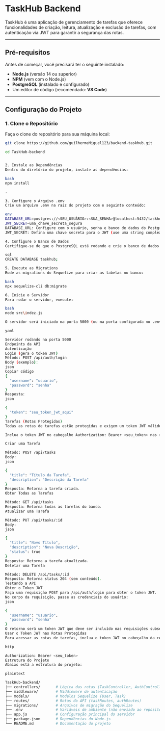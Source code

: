 # TaskHub Backend

TaskHub é uma aplicação de gerenciamento de tarefas que oferece funcionalidades de criação, leitura, atualização e exclusão de tarefas, com autenticação via JWT para garantir a segurança das rotas.

---

## **Pré-requisitos**

Antes de começar, você precisará ter o seguinte instalado:

- **Node.js** (versão 14 ou superior)
- **NPM** (vem com o Node.js)
- **PostgreSQL** (instalado e configurado)
- Um editor de código (recomendado: **VS Code**)

---

## **Configuração do Projeto**

### 1. Clone o Repositório
Faça o clone do repositório para sua máquina local:

```bash
git clone https://github.com/guilhermeMiguel123/backend-taskhub.git

cd TaskHub-backend


2. Instale as Dependências
Dentro do diretório do projeto, instale as dependências:

bash
npm install

-

3. Configure o Arquivo .env
Crie um arquivo .env na raiz do projeto com o seguinte conteúdo:

env
DATABASE_URL=postgres://<SEU_USUÁRIO>:<SUA_SENHA>@localhost:5432/taskhub
JWT_SECRET=uma_chave_secreta_segura
DATABASE_URL: Configure com o usuário, senha e banco de dados do PostgreSQL.
JWT_SECRET: Defina uma chave secreta para o JWT (use uma string complexa para segurança).

4. Configure o Banco de Dados
Certifique-se de que o PostgreSQL está rodando e crie o banco de dados:

sql
CREATE DATABASE taskhub;

5. Execute as Migrations
Rode as migrations do Sequelize para criar as tabelas no banco:

bash
npx sequelize-cli db:migrate

6. Inicie o Servidor
Para rodar o servidor, execute:

bash
node src\indez.js

O servidor será iniciado na porta 5000 (ou na porta configurada no .env), e você verá a seguinte mensagem no console:

yaml

Servidor rodando na porta 5000
Endpoints da API
Autenticação
Login (gera o token JWT)
Método: POST /api/auth/login
Body (exemplo):
json
Copiar código
{
  "username": "usuario",
  "password": "senha"
}
Resposta:
json

{
  "token": "seu_token_jwt_aqui"
}
Tarefas (Rotas Protegidas)
Todas as rotas de tarefas estão protegidas e exigem um token JWT válido. Para obter o token, use a rota de login (/api/auth/login).

Inclua o token JWT no cabeçalho Authorization: Bearer <seu_token> nas requisições.

Criar uma Tarefa

Método: POST /api/tasks
Body:
json

{
  "title": "Título da Tarefa",
  "description": "Descrição da Tarefa"
}
Resposta: Retorna a tarefa criada.
Obter Todas as Tarefas

Método: GET /api/tasks
Resposta: Retorna todas as tarefas do banco.
Atualizar uma Tarefa

Método: PUT /api/tasks/:id
Body:
json

{
  "title": "Novo Título",
  "description": "Nova Descrição",
  "status": true
}
Resposta: Retorna a tarefa atualizada.
Deletar uma Tarefa

Método: DELETE /api/tasks/:id
Resposta: Retorna status 204 (sem conteúdo).
Testando a API
Obter o Token JWT
Faça uma requisição POST para /api/auth/login para obter o token JWT.
No corpo da requisição, passe as credenciais do usuário:
json

{
  "username": "usuario",
  "password": "senha"
}
O retorno será um token JWT que deve ser incluído nas requisições subsequentes.
Usar o Token JWT nas Rotas Protegidas
Para acessar as rotas de tarefas, inclua o token JWT no cabeçalho da requisição:

http

Authorization: Bearer <seu_token>
Estrutura do Projeto
Abaixo está a estrutura do projeto:

plaintext

TaskHub-backend/
├── controllers/       # Lógica das rotas (TaskController, AuthController)
├── middleware/        # Middleware de autenticação
├── models/            # Modelos Sequelize (User, Task)
├── routes/            # Rotas da API (taskRoutes, authRoutes)
├── migrations/        # Arquivos de migração do Sequelize
├── .env               # Variáveis de ambiente (não enviado ao repositório)
├── app.js             # Configuração principal do servidor
├── package.json       # Dependências do Node.js
└── README.md          # Documentação do projeto
